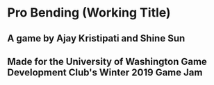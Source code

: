 # Pro Bending (Working Title)
## A game by Ajay Kristipati and Shine Sun
## Made for the University of Washington Game Development Club's Winter 2019 Game Jam
